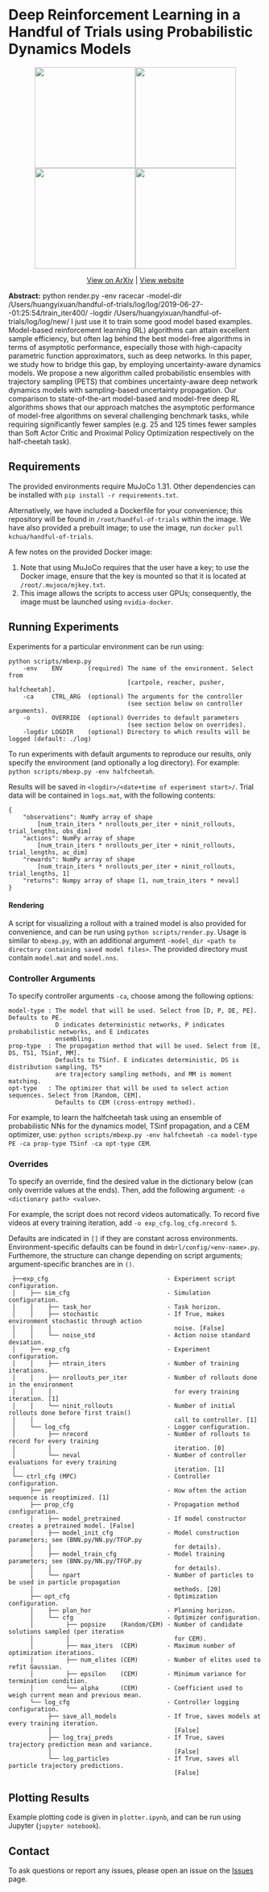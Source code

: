 # Deep Reinforcement Learning in a Handful of Trials using Probabilistic Dynamics Models

<p align=center>
<img src="img/cartpole.png" width=200><img src="img/reacher.png" width=200><img src="img/pusher.png" width=200><img src="img/halfcheetah.png" width=200>
</p>

<p align="center">
  <a href="https://arxiv.org/abs/1805.12114">View on ArXiv</a>
  |
  <a href="https://sites.google.com/view/drl-in-a-handful-of-trials/home">View website</a>
</p>

**Abstract:** 
python render.py -env racecar -model-dir /Users/huangyixuan/handful-of-trials/log/log/2019-06-27--01:25:54/train_iter400/ -logdir /Users/huangyixuan/handful-of-trials/log/log/new/
I just use it to train some good model based examples. Model-based reinforcement learning (RL) algorithms can attain excellent sample
efficiency, but often lag behind the best model-free algorithms in terms of asymptotic performance,
especially those with high-capacity parametric function approximators, such as deep networks.
In this paper, we study how to bridge this gap, by employing uncertainty-aware dynamics models.
We propose a new algorithm called probabilistic ensembles with trajectory sampling (PETS) that
combines uncertainty-aware deep network dynamics models with sampling-based uncertainty propagation.
Our comparison to state-of-the-art model-based and model-free deep RL algorithms shows that our
approach matches the asymptotic performance of model-free algorithms on several challenging
benchmark tasks, while requiring significantly fewer samples (e.g. 25 and 125 times fewer samples
than Soft Actor Critic and Proximal Policy Optimization respectively on the half-cheetah task).

## Requirements

The provided environments require MuJoCo 1.31. Other dependencies can be installed with `pip install -r requirements.txt`.

Alternatively, we have included a Dockerfile for your convenience; this repository will be found in `/root/handful-of-trials` within the image.
We have also provided a prebuilt image; to use the image, run `docker pull kchua/handful-of-trials`.

A few notes on the provided Docker image:
1. Note that using MuJoCo requires that the user have a key; to use the Docker image, ensure that the key is mounted so that it is located at `/root/.mujoco/mjkey.txt`.
2. This image allows the scripts to access user GPUs; consequently, the image must be launched using `nvidia-docker`.

## Running Experiments

Experiments for a particular environment can be run using:

```
python scripts/mbexp.py
    -env    ENV       (required) The name of the environment. Select from
                                 [cartpole, reacher, pusher, halfcheetah].
    -ca     CTRL_ARG  (optional) The arguments for the controller
                                 (see section below on controller arguments).
    -o      OVERRIDE  (optional) Overrides to default parameters
                                 (see section below on overrides).
    -logdir LOGDIR    (optional) Directory to which results will be logged (default: ./log)
```

To run experiments with default arguments to reproduce our results, only specify the environment (and optionally a log directory). For example: `python scripts/mbexp.py -env halfcheetah`.

Results will be saved in `<logdir>/<date+time of experiment start>/`.
Trial data will be contained in `logs.mat`, with the following contents:

```
{
    "observations": NumPy array of shape
        [num_train_iters * nrollouts_per_iter + ninit_rollouts, trial_lengths, obs_dim]
    "actions": NumPy array of shape
        [num_train_iters * nrollouts_per_iter + ninit_rollouts, trial_lengths, ac_dim]
    "rewards": NumPy array of shape
        [num_train_iters * nrollouts_per_iter + ninit_rollouts, trial_lengths, 1]
    "returns": Numpy array of shape [1, num_train_iters * neval]
}
```

#### Rendering

A script for visualizing a rollout with a trained model is also provided for convenience, and can be run using `python scripts/render.py`. Usage is similar to `mbexp.py`, with an additional argument `-model_dir <path to directory containing saved model files>`. The provided directory must contain `model.mat` and `model.nns`.

### Controller Arguments

To specify controller arguments `-ca`, choose among the following options:

```
model-type : The model that will be used. Select from [D, P, DE, PE]. Defaults to PE.
             D indicates deterministic networks, P indicates probabilistic networks, and E indicates
             ensembling.
prop-type  : The propagation method that will be used. Select from [E, DS, TS1, TSinf, MM].
             Defaults to TSinf. E indicates deterministic, DS is distribution sampling, TS*
             are trajectory sampling methods, and MM is moment matching.
opt-type   : The optimizer that will be used to select action sequences. Select from [Random, CEM].
             Defaults to CEM (cross-entropy method).
```

For example, to learn the halfcheetah task using an ensemble of probabilistic NNs for the dynamics model, TSinf propagation, and a CEM optimizer, use: `python scripts/mbexp.py -env halfcheetah -ca model-type PE -ca prop-type TSinf -ca opt-type CEM`.

### Overrides

To specify an override, find the desired value in the dictionary below (can only override values at the ends).
Then, add the following argument: `-o <dictionary path> <value>`.

For example, the script does not record videos automatically. To record five videos at every training iteration,
add `-o exp_cfg.log_cfg.nrecord 5`.

Defaults are indicated in `[]` if they are constant across environments. Environment-specific defaults can be found in `dmbrl/config/<env-name>.py`.
Furthemore, the structure can change depending on script arguments; argument-specific branches are in `()`.

```
 ├──exp_cfg                                 - Experiment script configuration.
 │    ├── sim_cfg                           - Simulation configuration.
 │    │    ├── task_hor                     - Task horizon.
 │    │    ├── stochastic                   - If True, makes environment stochastic through action
 │    │    │                                  noise. [False]
 │    │    └── noise_std                    - Action noise standard deviation.
 │    ├── exp_cfg                           - Experiment configuration.
 │    │    ├── ntrain_iters                 - Number of training iterations.
 │    │    ├── nrollouts_per_iter           - Number of rollouts done in the environment
 │    │    │                                  for every training iteration. [1]
 │    │    └── ninit_rollouts               - Number of initial rollouts done before first train()
 │    │                                       call to controller. [1]
 │    └── log_cfg                           - Logger configuration.
 │         ├── nrecord                      - Number of rollouts to record for every training
 │         │                                  iteration. [0]
 │         └── neval                        - Number of controller evaluations for every training
 │                                            iteration. [1]
 └── ctrl_cfg (MPC)                         - Controller configuration.
      ├── per                               - How often the action sequence is reoptimized. [1]
      ├── prop_cfg                          - Propagation method configuration.
      │    ├── model_pretrained             - If model constructor creates a pretrained model. [False]
      │    ├── model_init_cfg               - Model construction parameters; see (BNN.py/NN.py/TFGP.py
      │    │                                  for details).
      │    ├── model_train_cfg              - Model training parameters; see (BNN.py/NN.py/TFGP.py
      │    │                                  for details).
      │    └── npart                        - Number of particles to be used in particle propagation
      │                                       methods. [20]
      ├── opt_cfg                           - Optimization configuration.
      │    ├── plan_hor                     - Planning horizon.
      │    └── cfg                          - Optimizer configuration.
      │         ├── popsize    (Random/CEM) - Number of candidate solutions sampled (per iteration
      │         │                             for CEM).
      │         ├── max_iters  (CEM)        - Maximum number of optimization iterations.
      │         ├── num_elites (CEM)        - Number of elites used to refit Gaussian.
      │         ├── epsilon    (CEM)        - Minimum variance for termination condition.
      │         └── alpha      (CEM)        - Coefficient used to weigh current mean and previous mean.
      └── log_cfg                           - Controller logging configuration.
           ├── save_all_models              - If True, saves models at every training iteration.
           │                                  [False]
           ├── log_traj_preds               - If True, saves trajectory prediction mean and variance.
           │                                  [False]
           └── log_particles                - If True, saves all particle trajectory predictions.
                                              [False]
```

## Plotting Results

Example plotting code is given in `plotter.ipynb`, and can be run using Jupyter (`jupyter notebook`).

## Contact

To ask questions or report any issues, please open an issue on the [Issues](https://github.com/kchua/handful-of-trials/issues) page.
